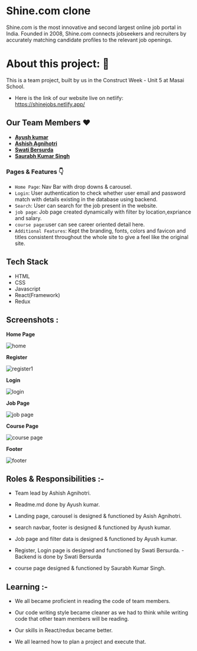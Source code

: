 # Shine.com clone

Shine.com is the most innovative and second largest online job portal in India. Founded in 2008, 
Shine.com connects jobseekers and recruiters by accurately matching candidate profiles to the relevant job openings.

# About this project: 🙌

This is a team project, built by us in the Construct Week - Unit 5 at Masai School.

- Here is the link of our website live on netlify: https://shinejobs.netlify.app/

## Our Team Members ❤️

- **[Ayush kumar](https://github.com/ayush7271)**
- **[ Ashish Agnihotri](https://github.com/AshishAgnihotri96)**
- **[Swati Bersurda](https://github.com/swatibersurda)**
- **[Saurabh Kumar Singh](https://github.com/100rbrajpuT)**


### Pages & Features 👇

- `Home Page`: Nav Bar with drop downs & carousel.
- `Login`: User authentication to check whether user email and password match with details existing in the database using backend.
- `Search`: User can search for the job present in the website.
- `job page`: Job page created dynamically with filter by location,expriance and salary.
- `course page`:user can see career oriented detail here.
- `Additional Features`: Kept the branding, fonts, colors and favicon and titles consistent throughout the whole site to give a feel like the original site.

## Tech Stack

- HTML
- CSS
- Javascript
- React(Framework)
- Redux


## Screenshots :

**Home Page**

![home](https://user-images.githubusercontent.com/99814289/189511137-0ef08021-aa3c-46f7-b003-eba9c8848142.png)


**Register**

![register1](https://user-images.githubusercontent.com/99814289/189511449-aa1c298d-fcfa-4251-9053-04f95b3b91ff.png)


**Login**

![login](https://user-images.githubusercontent.com/99814289/189511164-36725055-5031-459e-9772-643f688c32e8.png)


**Job Page**

![job page](https://user-images.githubusercontent.com/99814289/189511177-f9f9f096-2b63-4f58-a6b9-445ebf473537.png)


**Course Page**

![course page](https://user-images.githubusercontent.com/99814289/189511191-b8be141a-abf7-4284-8c1a-d074e8aa45a1.png)

**Footer**

![footer](https://user-images.githubusercontent.com/99814289/189511200-2cdab1e9-be2e-45a6-b1d1-2604e9b218a7.png)

## Roles & Responsibilities :-
  
  
- Team lead by Ashish Agnihotri.

- Readme.md done by Ayush kumar.

- Landing page, carousel is designed & functioned by Asish Agnihotri.

- search navbar, footer is designed & functioned by Ayush kumar.

- Job page and filter data is designed & functioned by Ayush kumar.

- Register, Login page is designed and functioned by Swati Bersurda.
-Backend is done by Swati Bersurda

- course page designed & functioned by Saurabh Kumar Singh.

## Learning :-

- We all became proficient in reading the code of team members.

- Our code writing style became cleaner as we had to think while writing code that other team members will be reading.

- Our skills in React/redux became better.

- We all learned how to plan a project and execute that.
